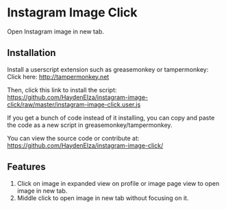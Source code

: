 # Instagram Image Click
Open Instagram image in new tab.

## Installation
Install a userscript extension such as greasemonkey or tampermonkey:  
Click here: http://tampermonkey.net


Then, click this link to install the script:  
https://github.com/HaydenElza/instagram-image-click/raw/master/instagram-image-click.user.js

If you get a bunch of code instead of it installing, you can copy and paste the code as a new script in greasemonkey/tampermonkey.

You can view the source code or contribute at:   
https://github.com/HaydenElza/instagram-image-click/

## Features
1. Click on image in expanded view on profile or image page view to open image in new tab.
2. Middle click to open image in new tab without focusing on it.